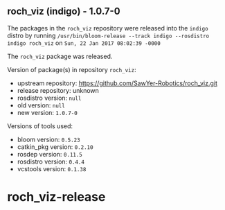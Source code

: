 ## roch_viz (indigo) - 1.0.7-0

The packages in the `roch_viz` repository were released into the `indigo` distro by running `/usr/bin/bloom-release --track indigo --rosdistro indigo roch_viz` on `Sun, 22 Jan 2017 08:02:39 -0000`

The `roch_viz` package was released.

Version of package(s) in repository `roch_viz`:

- upstream repository: https://github.com/SawYer-Robotics/roch_viz.git
- release repository: unknown
- rosdistro version: `null`
- old version: `null`
- new version: `1.0.7-0`

Versions of tools used:

- bloom version: `0.5.23`
- catkin_pkg version: `0.2.10`
- rosdep version: `0.11.5`
- rosdistro version: `0.4.4`
- vcstools version: `0.1.38`


# roch_viz-release